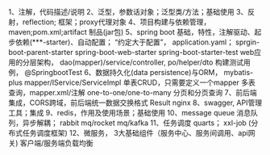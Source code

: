 1、注解，代码描述/说明
2、泛型，参数话对象；泛型类/方法；基础使用
3、反射，reflection; 框架；proxy代理对象
4、项目构建与依赖管理，maven;pom.xml;artifact 制品(jar包)
5、spring boot 基础，特性，注解驱动、起步依赖(***-starter)、自动配置；
“约定大于配置”， application.yaml；
sprgin-boot-parent-starter
spring-boot-web-starter
spring-boot-starter-test
web应用的分层架构， dao(mapper)/service/controller, po/helper/dto
构建测试用例， @SpringbootTest
6、数据持久化(data persistence)与ORM， mybatis-plus
mapper/IService/ServiceImpl
单表CRUD，只需要定义一个mapper
多表查询，mapper.xml/注解
one-to-one/one-to-many
分页和分页查询
7、前后端集成，CORS跨域，前后端统一数据交换格式 Result
nginx
8、swagger, API管理工具；集成
9、redis，作用及使用场景；基础使用
10、message queue 消息队列，异步解耦； rabbit mq/rocket mq/kafka
11、任务调度 quarts； xxl-job (分布式任务调度框架)
12、微服务， 3大基础组件（服务中心、服务间调用、api网关)
客户端/服务端负载均衡